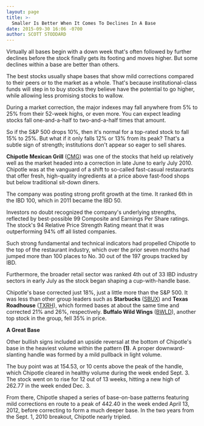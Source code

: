 ```yaml
---
layout: page
title: >-
  Smaller Is Better When It Comes To Declines In A Base
date: 2015-09-30 16:06 -0700
author: SCOTT STODDARD
---
```





Virtually all bases begin with a down week that's often followed by further declines before the stock finally gets its footing and moves higher. But some declines within a base are better than others.

  

The best stocks usually shape bases that show mild corrections compared to their peers or to the market as a whole. That's because institutional-class funds will step in to buy stocks they believe have the potential to go higher, while allowing less promising stocks to wallow.

  

During a market correction, the major indexes may fall anywhere from 5% to 25% from their 52-week highs, or even more. You can expect leading stocks fall one-and-a-half to two-and-a-half times that amount.

  

So if the S&P 500 drops 10%, then it's normal for a top-rated stock to fall 15% to 25%. But what if it only falls 12% or 13% from its peak? That's a subtle sign of strength; institutions don't appear so eager to sell shares.

  

**Chipotle Mexican Grill** ([CMG](https://research.investors.com/quote.aspx?symbol=CMG)) was one of the stocks that held up relatively well as the market headed into a correction in late June to early July 2010. Chipotle was at the vanguard of a shift to so-called fast-casual restaurants that offer fresh, high-quality ingredients at a price above fast-food shops but below traditional sit-down diners.

  

The company was posting strong profit growth at the time. It ranked 6th in the IBD 100, which in 2011 became the IBD 50.

  

Investors no doubt recognized the company's underlying strengths, reflected by best-possible 99 Composite and Earnings Per Share ratings. The stock's 94 Relative Price Strength Rating meant that it was outperforming 94% off all listed companies.

  

Such strong fundamental and technical indicators had propelled Chipotle to the top of the restaurant industry, which over the prior seven months had jumped more than 100 places to No. 30 out of the 197 groups tracked by IBD.

  

Furthermore, the broader retail sector was ranked 4th out of 33 IBD industry sectors in early July as the stock began shaping a cup-with-handle base.

  

Chipotle's base corrected just 18%, just a little more than the S&P 500. It was less than other group leaders such as **Starbucks** ([SBUX](https://research.investors.com/quote.aspx?symbol=SBUX)) and **Texas Roadhouse** ([TXRH](https://research.investors.com/quote.aspx?symbol=TXRH)), which formed bases at about the same time and corrected 21% and 26%, respectively. **Buffalo Wild Wings** ([BWLD](https://research.investors.com/quote.aspx?symbol=BWLD)), another top stock in the group, fell 35% in price.

  

**A Great Base**

  

Other bullish signs included an upside reversal at the bottom of Chipotle's base in the heaviest volume within the pattern **(1)**. A proper downward-slanting handle was formed by a mild pullback in light volume.

  

The buy point was at 154.53, or 10 cents above the peak of the handle, which Chipotle cleared in healthy volume during the week ended Sept. 3. The stock went on to rise for 12 out of 13 weeks, hitting a new high of 262.77 in the week ended Dec. 3.

  

From there, Chipotle shaped a series of base-on-base patterns featuring mild corrections en route to a peak of 442.40 in the week ended April 13, 2012, before correcting to form a much deeper base. In the two years from the Sept. 1, 2010 breakout, Chipotle nearly tripled. 




